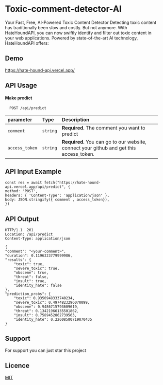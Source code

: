 
# Toxic-comment-detector-AI 

Your Fast, Free, AI-Powered Toxic Content Detector
Detecting toxic content has traditionally been slow and costly. But not anymore. With HateHoundAPI, you can now swiftly identify and filter out toxic content in your web applications. Powered by state-of-the-art AI technology, HateHoundAPI offers:


## Demo

https://hate-hound-api.vercel.app/

  
## API Usage


#### Make predict

```http
  POST /api/predict
```

| parameter | Type     | Description                       |
| :-------- | :------- | :-------------------------------- |
| `comment`      | `string` | **Required**. The comment you want to predict |
| `access_token`      | `string` | **Required**. You can go to our website, connect your github and get this access_token. |


  
## API Input Example

    const res = await fetch("https://hate-hound-api.vercel.app/api/predict", {
    method: 'POST',
    headers: { 'Content-Type': 'application/json' },
    body: JSON.stringify({ comment , access_token}),
    })
## API Output

    HTTP/1.1  201
    Location: /api/predict
    Content-Type: application/json
 
    {
    "comment": "<your-comment>",
    "duration": 0.1196323779999986,
    "results": {
        "toxic": true,
        "severe_toxic": true,
        "obscene": true,
        "threat": false,
        "insult": true,
        "identity_hate": false
    },
    "prediction_probs": {
        "toxic": 0.9350948333740234,
        "severe_toxic": 0.4974823296070099,
        "obscene": 0.9486715793609619,
        "threat": 0.13421966135501862,
        "insult": 0.7589452862739563,
        "identity_hate": 0.22608500719070435
    }
## Support

For support you can just star this project

  
## Licence

[MIT](https://choosealicense.com/licenses/mit/)

  
